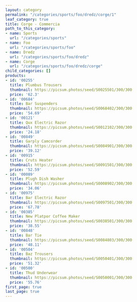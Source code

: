 ```yaml
---
layout: category
permalink: "/categories/sports/foo/dredz/corge/1"
leaf_category: true
title: Corge - Commercia
path_to_this_category:
- name: Sports
  url: "/categories/sports"
- name: Foo
  url: "/categories/sports/foo"
- name: Dredz
  url: "/categories/sports/foo/dredz"
- name: Corge
  url: "/categories/sports/foo/dredz/corge"
child_categories: []
products:
- id: '00255'
  title: Plumbus Trousers
  thumbnail: https://picsum.photos/seed/S0025501/300/300
  price: '62.3'
- id: '00684'
  title: Bar Suspenders
  thumbnail: https://picsum.photos/seed/S0068402/300/300
  price: '54.69'
- id: '00121'
  title: Qux Electric Razor
  thumbnail: https://picsum.photos/seed/S0012102/300/300
  price: '24.18'
- id: '00849'
  title: Garply Camcorder
  thumbnail: https://picsum.photos/seed/S0084901/300/300
  price: '39.12'
- id: '00915'
  title: Cruts Heater
  thumbnail: https://picsum.photos/seed/S0091501/300/300
  price: '52.59'
- id: '00089'
  title: Plugh Dish Washer
  thumbnail: https://picsum.photos/seed/S0008902/300/300
  price: '34.06'
- id: '00975'
  title: Bar Electric Razor
  thumbnail: https://picsum.photos/seed/S0097501/300/300
  price: '67.78'
- id: '00385'
  title: New Platpor Coffee Maker
  thumbnail: https://picsum.photos/seed/S0038501/300/300
  price: '38.55'
- id: '00848'
  title: Bar Tie
  thumbnail: https://picsum.photos/seed/S0084803/300/300
  price: '48.11'
- id: '00504'
  title: Baz Trousers
  thumbnail: https://picsum.photos/seed/S0050401/300/300
  price: '51.32'
- id: '00500'
  title: Thud Underwear
  thumbnail: https://picsum.photos/seed/S0050001/300/300
  price: '55.76'
first_page: true
last_page: true
---
```

